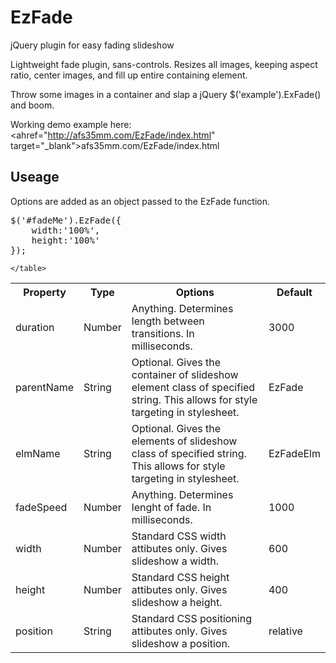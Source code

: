 EzFade
======

jQuery plugin for easy fading slideshow

Lightweight fade plugin, sans-controls. Resizes all images, keeping aspect ratio, center images, and fill up entire containing element.

Throw some images in a container and slap a jQuery $('example').ExFade() and boom. 

Working demo example here: <ahref="http://afs35mm.com/EzFade/index.html" target="_blank">afs35mm.com/EzFade/index.html</a>

Useage
------
Options are added as an object passed to the EzFade function. 

<pre>
$('#fadeMe').EzFade({ 
	width:'100%', 
	height:'100%' 
});
</pre>

 <table>
        <tr>
            <th>Property</th>
            <th>Type</th>
            <th>Options</th>
            <th>Default</th>
        </tr>
        <tr>
            <td>duration</td>
            <td>Number</td>
            <td>Anything. Determines length between transitions. In milliseconds.</td>
            <td>3000</td>
        </tr>
        <tr>
            <td>parentName</td>
            <td>String</td>
            <td>Optional. Gives the container of slideshow element class of specified string. This allows for style targeting in stylesheet. </td>
            <td>EzFade</td>
        </tr>
        <tr>
            <td>elmName</td>
            <td>String</td>
            <td>Optional. Gives the elements of slideshow class of specified string. This allows for style targeting in stylesheet. </td>
            <td>EzFadeElm</td>
        </tr>
         <tr>
            <td>fadeSpeed</td>
            <td>Number</td>
            <td>Anything. Determines lenght of fade. In milliseconds. </td>
            <td>1000</td>
        </tr>
        <tr>
            <td>width</td>
            <td>Number</td>
            <td>Standard CSS width attibutes only. Gives slideshow a width.</td>
            <td>600</td>
        </tr>
        <tr>
            <td>height</td>
            <td>Number</td>
            <td>Standard CSS height attibutes only. Gives slideshow a height.</td>
            <td>400</td>
        </tr>
        <tr>
            <td>position</td>
            <td>String</td>
            <td>Standard CSS positioning attibutes only. Gives slideshow a position.</td>
            <td>relative</td>
        </tr>

    </table>